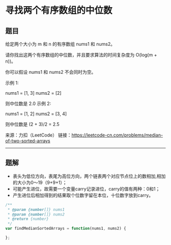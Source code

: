 # 寻找两个有序数组的中位数

## 题目

给定两个大小为 m 和 n 的有序数组 nums1 和 nums2。

请你找出这两个有序数组的中位数，并且要求算法的时间复杂度为 O(log(m + n))。

你可以假设 nums1 和 nums2 不会同时为空。

示例 1:

nums1 = [1, 3]
nums2 = [2]

则中位数是 2.0
示例 2:

nums1 = [1, 2]
nums2 = [3, 4]

则中位数是 (2 + 3)/2 = 2.5

来源：力扣（LeetCode）
链接：https://leetcode-cn.com/problems/median-of-two-sorted-arrays

---

## 题解

- 表头为低位方向，表尾为高位方向，两个链表两个对应节点位上的数相加,相加的大小为0～19（9+9+1）；
- 可能产生进位，故需要一个变量carry记录进位，carry的值有两种：0和1；
- 产生进位后相加得到的结果取个位数字留在本位，十位数字放到carry。

```javascript
/**
 * @param {number[]} nums1
 * @param {number[]} nums2
 * @return {number}
 */
var findMedianSortedArrays = function(nums1, nums2) {

};
```

